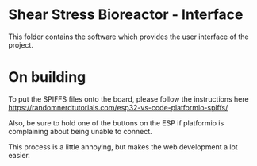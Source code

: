 # Shear Stress Bioreactor - Interface
This folder contains the software which provides the user interface of the project.

# On building
To put the SPIFFS files onto the board, please follow the instructions here https://randomnerdtutorials.com/esp32-vs-code-platformio-spiffs/

Also, be sure to hold one of the buttons on the ESP if platformio is complaining about being unable to connect.

This process is a little annoying, but makes the web development a lot easier.
